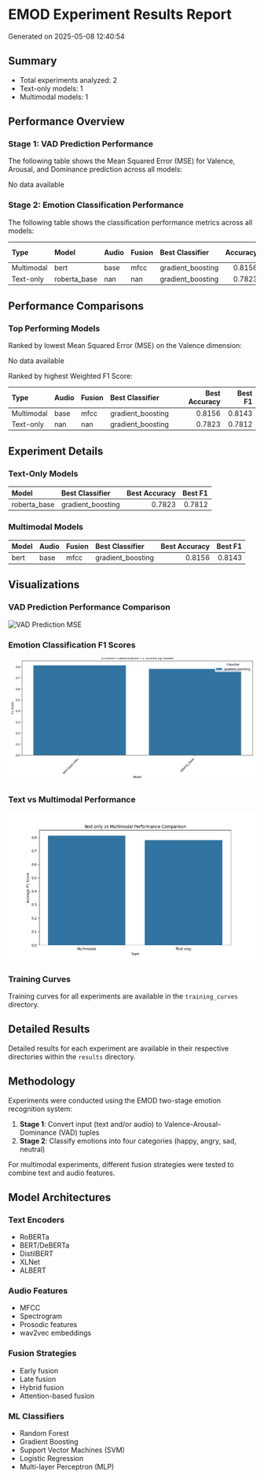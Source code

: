 
# EMOD Experiment Results Report

Generated on 2025-05-08 12:40:54

## Summary

- Total experiments analyzed: 2
- Text-only models: 1
- Multimodal models: 1

## Performance Overview

### Stage 1: VAD Prediction Performance

The following table shows the Mean Squared Error (MSE) for Valence, Arousal, and Dominance prediction across all models:

No data available

### Stage 2: Emotion Classification Performance

The following table shows the classification performance metrics across all models:

| Type       | Model        | Audio   | Fusion   | Best Classifier   |   Accuracy |   F1 Score |
|:-----------|:-------------|:--------|:---------|:------------------|-----------:|-----------:|
| Multimodal | bert         | base    | mfcc     | gradient_boosting |     0.8156 |     0.8143 |
| Text-only  | roberta_base | nan     | nan      | gradient_boosting |     0.7823 |     0.7812 |

## Performance Comparisons

### Top Performing Models

Ranked by lowest Mean Squared Error (MSE) on the Valence dimension:

No data available

Ranked by highest Weighted F1 Score:

| Type       | Audio   | Fusion   | Best Classifier   |   Best Accuracy |   Best F1 |
|:-----------|:--------|:---------|:------------------|----------------:|----------:|
| Multimodal | base    | mfcc     | gradient_boosting |          0.8156 |    0.8143 |
| Text-only  | nan     | nan      | gradient_boosting |          0.7823 |    0.7812 |

## Experiment Details

### Text-Only Models

| Model        | Best Classifier   |   Best Accuracy |   Best F1 |
|:-------------|:------------------|----------------:|----------:|
| roberta_base | gradient_boosting |          0.7823 |    0.7812 |

### Multimodal Models

| Model   | Audio   | Fusion   | Best Classifier   |   Best Accuracy |   Best F1 |
|:--------|:--------|:---------|:------------------|----------------:|----------:|
| bert    | base    | mfcc     | gradient_boosting |          0.8156 |    0.8143 |

## Visualizations

### VAD Prediction Performance Comparison
![VAD Prediction MSE](vad_performance_chart.png)

### Emotion Classification F1 Scores
![Classification F1 Scores](classification_f1_chart.png)

### Text vs Multimodal Performance
![Text vs Multimodal](text_vs_multimodal_chart.png)

### Training Curves

Training curves for all experiments are available in the `training_curves` directory.

## Detailed Results

Detailed results for each experiment are available in their respective directories within the `results` directory.

## Methodology

Experiments were conducted using the EMOD two-stage emotion recognition system:

1. **Stage 1**: Convert input (text and/or audio) to Valence-Arousal-Dominance (VAD) tuples
2. **Stage 2**: Classify emotions into four categories (happy, angry, sad, neutral)

For multimodal experiments, different fusion strategies were tested to combine text and audio features.

## Model Architectures

### Text Encoders
- RoBERTa
- BERT/DeBERTa
- DistilBERT
- XLNet
- ALBERT

### Audio Features
- MFCC
- Spectrogram
- Prosodic features
- wav2vec embeddings

### Fusion Strategies
- Early fusion
- Late fusion
- Hybrid fusion
- Attention-based fusion

### ML Classifiers
- Random Forest
- Gradient Boosting
- Support Vector Machines (SVM)
- Logistic Regression
- Multi-layer Perceptron (MLP)
